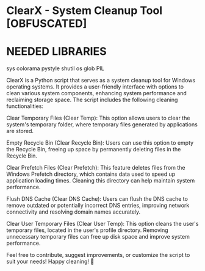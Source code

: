 # ClearX - System Cleanup Tool [OBFUSCATED]

# NEEDED LIBRARIES 
sys
colorama
pystyle
shutil
os
glob
PIL

ClearX is a Python script that serves as a system cleanup tool for Windows operating systems. It provides a user-friendly interface with options to clean various system components, enhancing system performance and reclaiming storage space. The script includes the following cleaning functionalities:

Clear Temporary Files (Clear Temp):
This option allows users to clear the system's temporary folder, where temporary files generated by applications are stored.

Empty Recycle Bin (Clear Recycle Bin):
Users can use this option to empty the Recycle Bin, freeing up space by permanently deleting files in the Recycle Bin.

Clear Prefetch Files (Clear Prefetch):
This feature deletes files from the Windows Prefetch directory, which contains data used to speed up application loading times. Cleaning this directory can help maintain system performance.

Flush DNS Cache (Clear DNS Cache):
Users can flush the DNS cache to remove outdated or potentially incorrect DNS entries, improving network connectivity and resolving domain names accurately.

Clear User Temporary Files (Clear User Temp):
This option cleans the user's temporary files, located in the user's profile directory. Removing unnecessary temporary files can free up disk space and improve system performance.

Feel free to contribute, suggest improvements, or customize the script to suit your needs! Happy cleaning! 🚀

